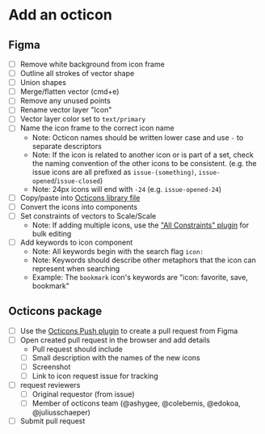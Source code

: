# Add an octicon

## Figma
- [ ] Remove white background from icon frame
- [ ] Outline all strokes of vector shape
- [ ] Union shapes
- [ ] Merge/flatten vector (cmd+e)
- [ ] Remove any unused points
- [ ] Rename vector layer "Icon"
- [ ] Vector layer color set to `text/primary`
- [ ] Name the icon frame to the correct icon name
  - Note: Octicon names should be written lower case and use `-` to separate descriptors
  - Note: If the icon is related to another icon or is part of a set, check the naming convention of the other icons to be consistent. (e.g. the issue icons are all prefixed as `issue-(something)`, `issue-opened`/`issue-closed`)
  - Note: 24px icons will end with `-24` (e.g. `issue-opened-24`)
- [ ] Copy/paste into [Octicons library file](https://www.figma.com/file/1ljgTFkT5NKNRfq5hw07JQ/Octicons?node-id=0%3A1)
- [ ] Convert the icons into components
- [ ] Set constraints of vectors to Scale/Scale
  - Note: If adding multiple icons, use the ["All Constraints" plugin](https://www.figma.com/community/plugin/847224511609531534/All-Constraints) for bulk editing
- [ ] Add keywords to icon component
  - Note: All keywords begin with the search flag `icon: `
  - Note: Keywords should describe other metaphors that the icon can represent when searching
  - Example: The `bookmark` icon's keywords are "icon: favorite, save, bookmark"

## Octicons package
- [ ] Use the [Octicons Push plugin](https://www.figma.com/community/plugin/825432045044458754/Octicons-Push) to create a pull request from Figma
- [ ] Open created pull request in the browser and add details
  - Pull request should include
  - [ ] Small description with the names of the new icons
  - [ ] Screenshot
  - [ ] Link to icon request issue for tracking
- [ ] request reviewers
  - [ ] Original requestor (from issue)
  - [ ] Member of octicons team (@ashygee, @colebemis, @edokoa, @juliusschaeper)
- [ ] Submit pull request
